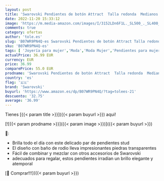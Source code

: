 ```yaml
---
layout: post
title: 'Swarovski Pendientes de botón Attract  Talla redonda  Medianos  Blancos  Baño de rodio'
date: 2022-11-20 15:33:12
image: 'https://m.media-amazon.com/images/I/3152LDn6F1L._SL500_._SL400_.jpg'
comments: true
category: ofertas
author: 'tole.es'
slug: 'B07WR9PN4Q-es Swarovski Pendientes de botón Attract Talla redonda...'
sku: 'B07WR9PN4Q-es'
tags: [ 'Joyería para mujer','Moda','Moda Mujer','Pendientes para mujer','swarovski','🇪🇸', ]
actualPrice: 36.99 EUR
currency: EUR
price: 36.99
comparePrice: 55.0 EUR
prodname: 'Swarovski Pendientes de botón Attract  Talla redonda  Medianos  Blancos  Baño de rodio'
country: 'es'
flag: '🇪🇸'
brand: 'Swarovski'
buyurl: 'https://www.amazon.es/dp/B07WR9PN4Q/?tag=tolees-21'
descuento: '32.75'
average: '36.99'
---
```


Tienes [{{< param title >}}]({{< param buyurl >}}) aqui!

[![{{< param prodname >}}]({{< param image >}})]({{< param buyurl >}})

🔎:

- Brilla todo el día con este delicado par de pendientes stud
- El diseño con baño de rodio lleva impresionantes piedras transparentes
- Fácil de combinar y mezclar con otros accesorios de Swarovski
- adecuados para regalar, estos pendientes irradian un brillo elegante y atemporal

[🛒 Comprar!!!]({{< param buyurl >}})
